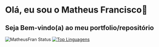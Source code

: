 # Olá, eu sou o Matheus Francisco👋
## Seja Bem-vindo(a) ao meu portfolio/repositório
![MatheusFran Status](https://github-readme-stats.vercel.app/api?username=MatheusFran&show_icons=true&theme=radical)
[![Top Linguagens](https://github-readme-stats.vercel.app/api/top-langs/?username=MatheusFran&layout=compact&theme=radical)](https://github.com/anuraghazra/github-readme-stats)


